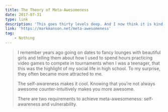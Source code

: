 ```yaml
---
title: The Theory of Meta-Awesomeness
date: 2017-07-31
type: link
description: 'This goes thirty levels deep. And I now think it is kind of dumb.'
link: 'https://markmanson.net/meta-awesomeness'
tag:
    - Nothing
---
```

> I remember years ago going on dates to fancy lounges with beautiful girls and telling them about how I used to spend hours practicing video games to compete in tournaments when I was a teenager, that this was the highlight of my social life in high school. To my surprise, they often became more attracted to me.
> 
> The self-awareness makes it cool. Knowing that you’re not always awesome counter-intuitively makes you more awesome.
> 
> There are two requirements to achieve meta-awesomeness: self-awareness and vulnerability.
